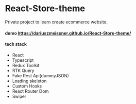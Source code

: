 # React-Store-theme

Private project to learn create ecommerce website.

#### demo https://dariuszmeissner.github.io/React-Store-theme/

#### tech stack

- React
- Typescript
- Redux Toolkit
- RTK Query
- Fake Rest Api(dummyJSON)
- Loading skeleton
- Custom Hooks
- React Router Dom
- Swiper
